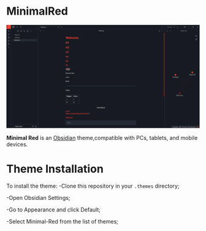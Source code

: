 # MinimalRed

![alt text](cover.png)

**Minimal Red** is an [Obsidian](https://obsidian.md/) theme,compatible with PCs, tablets, and mobile devices.

# Theme Installation
To install the theme:
  -Clone this repository in your ```.themes``` directory;
  
  -Open Obsidian Settings;
  
  -Go to Appearance and click Default;
  
  -Select Minimal-Red from the list of themes;
